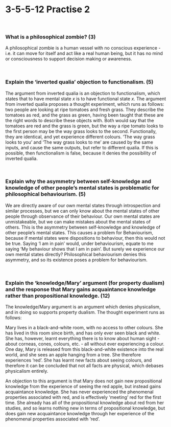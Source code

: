 # 3-5-5-12 Practise 2


</br>

### What is a philosophical zombie? (3)

A philosophical zombie is a human vessel with no conscious experience - i.e. it can move for itself and act like a real human being, but it has no mind or consciousness to support decision making or awareness.

</br>

### Explain the ‘inverted qualia’ objection to functionalism. (5)

The argument from inverted qualia is an objection to functionalism, which states that to have mental state $x$ is to have functional state $x$. The argument from inverted qualia proposes a thought experiment, which runs as follows: two people are looking at ripe tomatoes and fresh grass. They describe the tomatoes as red, and the grass as green, having been taught that these are the right words to describe these objects with. Both would say that the tomatoes are red and the grass is green, but the way a ripe tomato looks to the first person may be the way grass looks to the second. Functionally, they are identical, and yet experience different colours. ‘The way grass looks to you’ and ‘The way grass looks to me’ are caused by the same inputs, and cause the same outputs, but refer to different qualia. If this is possible, then functionalism is false, because it denies the possibility of inverted qualia.

</br>

### Explain why the asymmetry between self-knowledge and knowledge of other people’s mental states is problematic for philosophical behaviourism. (5)

We are directly aware of our own mental states through introspection and similar processes, but we can only know about the mental states of other people through observance of their behaviour. Our own mental states are unmistakeable, but we can make mistakes about the mental states of others. This is the asymmetry between self-knowledge and knowledge of other people’s mental states. This causes a problem for Behaviourism, because if mental states were dispositions to behaviour, then this would not be true. Saying ‘I am in pain’ would, under behaviourism, equate to me saying ‘My behaviour shows that I am in pain’. But surely we experience our own mental states directly? Philosophical behaviourism denies this asymmetry, and so its existence poses a problem for behaviourism.

</br>

### Explain the ‘knowledge/Mary’ argument (for property dualism) and the response that Mary gains acquaintance knowledge rather than propositional knowledge. (12)


The knowledge/Mary argument is an argument which denies physicalism, and in doing so supports property dualism. The thought experiment runs as follows:

Mary lives in a black-and-white room, with no access to other colours. She has lived in this room since birth, and has only ever seen black and white. She has, however, learnt everything there is to know about human sight - about corneas, cones, colours, etc. - all without ever experiencing a colour. One day, Mary is released from this black-and-white existence into the real world, and she sees an apple hanging from a tree. She therefore experiences ‘red’. She has learnt new facts about seeing colours, and therefore it can be concluded that not all facts are physical, which debases physicalism entirely.

An objection to this argument is that Mary does not gain new propositional knowledge from the experience of seeing the red apple, but instead gains acquaintance knowledge. She has never experienced the phenomenal properties associated with red, and is effectively ‘meeting’ red for the first time. She already has all of the propositional knowledge about red from her studies, and so learns nothing new in terms of propositional knowledge, but does gain new acquaintance knowledge through her experience of the phenomenal properties associated with ‘red’.